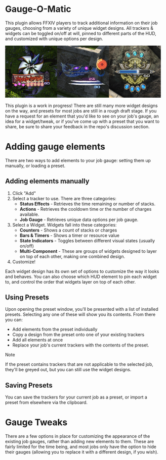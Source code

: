 # Gauge-O-Matic

This plugin allows FFXIV players to track additional information on their job gauges, choosing from a variety of unique widget designs. All trackers & widgets can be toggled on/off at will, pinned to different parts of the HUD, and customized with unique options per design.

![Example designs for Ninja, Dragoon, and Paladin](GaugeOMatic/Assets/showCase.jpg)

This plugin is a work in progress! There are still many more widget designs on the way, and presets for most jobs are still in a rough draft stage. If you have a request for an element that you'd like to see on your job's gauge, an idea for a widget/tweak, or if you've come up with a preset that you want to share, be sure to share your feedback in the repo's discussion section.

# Adding gauge elements
There are two ways to add elements to your job gauge: setting them up manually, or loading a preset.

## Adding elements manually

1. Click "Add"
2. Select a tracker to use. There are three categories:
    - **Status Effects** - Retrieves the time remaining or number of stacks.
    - **Actions** - Retrieves the cooldown time or the number of charges available.
    - **Job Gauge** - Retrieves unique data options per job gauge.
3. Select a Widget. Widgets fall into these categories:
    - **Counters** - Shows a count of stacks or charges
    - **Bars & Timers** - Shows a timer or resource value
    - **State Indicators** - Toggles between different visual states (usually on/off)
    - **Multi-Component** - These are groups of widgets designed to layer on top of each other, making one combined design.
4. Customize!

Each widget design has its own set of options to customize the way it looks and behaves. You can also choose which HUD element to pin each widget to, and control the order that widgets layer on top of each other.

## Using Presets

Upon opening the preset window, you'll be presented with a list of installed presets. Selecting any one of these will show you its contents. From there you can:
- Add elements from the preset individually
- Copy a design from the preset onto one of your existing trackers
- Add all elements at once
- Replace your job's current trackers with the contents of the preset.

> [!NOTE]
> If the preset contains trackers that are not applicable to the selected job, they'll be greyed out, but you can still use the widget designs.

## Saving Presets

You can save the trackers for your current job as a preset, or import a preset from elsewhere via the clipboard.

# Gauge Tweaks

There are a few options in place for customizing the appearance of the existing job gauges, rather than adding new elements to them. These are fairly limited for the time being, and most jobs only have the option to hide their gauges (allowing you to replace it with a different design, if you wish).
